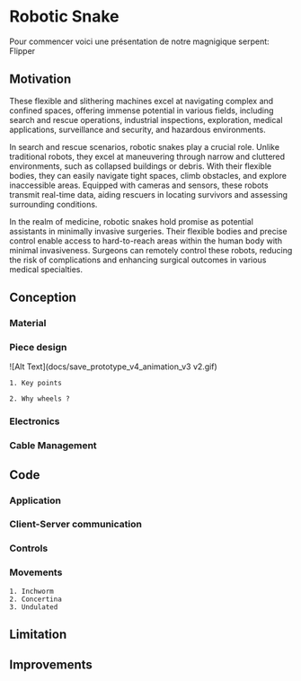 # Robotic Snake
Pour commencer voici une présentation de notre magnigique serpent: Flipper
## Motivation 
  These flexible and slithering machines excel at navigating complex and confined spaces, offering immense potential in various fields, including search and rescue operations, industrial inspections, exploration, medical applications, surveillance and security, and hazardous environments.

In search and rescue scenarios, robotic snakes play a crucial role. Unlike traditional robots, they excel at maneuvering through narrow and cluttered environments, such as collapsed buildings or debris. With their flexible bodies, they can easily navigate tight spaces, climb obstacles, and explore inaccessible areas. Equipped with cameras and sensors, these robots transmit real-time data, aiding rescuers in locating survivors and assessing surrounding conditions.

In the realm of medicine, robotic snakes hold promise as potential assistants in minimally invasive surgeries. Their flexible bodies and precise control enable access to hard-to-reach areas within the human body with minimal invasiveness. Surgeons can remotely control these robots, reducing the risk of complications and enhancing surgical outcomes in various medical specialties.

## Conception

  ### Material

  ### Piece design




    
![Alt Text](docs/save_prototype_v4_animation_v3 v2.gif)

    1. Key points

    2. Why wheels ?

  ### Electronics

  ### Cable Management
  
 ## Code
 
  ### Application

  ### Client-Server communication

  ### Controls

  ### Movements
  
    1. Inchworm
    2. Concertina
    3. Undulated
 
## Limitation

## Improvements


